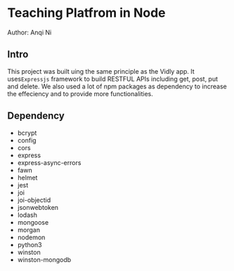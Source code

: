 # Teaching Platfrom in Node
Author: Anqi Ni

## Intro
This project was built uing the same principle as the Vidly app. It uses`Expressjs` framework to build RESTFUL APIs including get, post, put and delete. We also used a lot of npm packages as dependency to increase the effeciency and to provide more functionalities.

## Dependency

-  bcrypt
-  config
-  cors
-  express
-  express-async-errors
-  fawn
-  helmet
-  jest
-  joi
-  joi-objectid
-  jsonwebtoken
-  lodash
-  mongoose
-  morgan
-  nodemon
-  python3
-  winston
-  winston-mongodb
